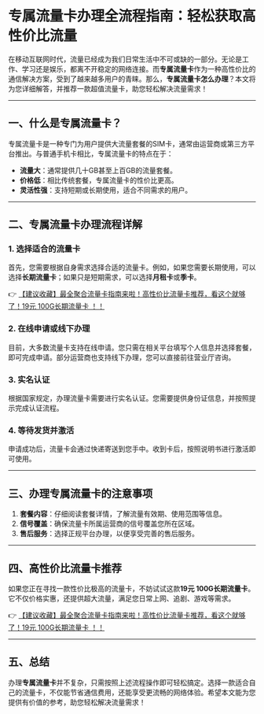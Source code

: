 # 专属流量卡办理全流程指南：轻松获取高性价比流量

在移动互联网时代，流量已经成为我们日常生活中不可或缺的一部分。无论是工作、学习还是娱乐，都离不开稳定的网络连接。而**专属流量卡**作为一种高性价比的通信解决方案，受到了越来越多用户的青睐。那么，**专属流量卡怎么办理**？本文将为您详细解答，并推荐一款超值流量卡，助您轻松解决流量需求！

---

## 一、什么是专属流量卡？

专属流量卡是一种专门为用户提供大流量套餐的SIM卡，通常由运营商或第三方平台推出。与普通手机卡相比，专属流量卡的特点在于：

- **流量大**：通常提供几十GB甚至上百GB的流量套餐。
- **价格低**：相比传统套餐，专属流量卡的性价比更高。
- **灵活性强**：支持短期或长期使用，适合不同需求的用户。

---

## 二、专属流量卡办理流程详解

### 1. 选择适合的流量卡
首先，您需要根据自身需求选择合适的流量卡。例如，如果您需要长期使用，可以选择**长期流量卡**；如果只是短期需求，可以选择**月租卡**或**季卡**。

👉 [【建议收藏】最全聚合流量卡指南来啦！高性价比流量卡推荐，看这个就够了！19元 100G长期流量卡 ！！](https://bit.ly/Liuliangka)

### 2. 在线申请或线下办理
目前，大多数流量卡支持在线申请。您只需在相关平台填写个人信息并选择套餐，即可完成申请。部分运营商也支持线下办理，您可以直接前往营业厅咨询。

### 3. 实名认证
根据国家规定，办理流量卡需要进行实名认证。您需要提供身份证信息，并按照提示完成认证流程。

### 4. 等待发货并激活
申请成功后，流量卡会通过快递寄送到您手中。收到卡后，按照说明书进行激活即可使用。

---

## 三、办理专属流量卡的注意事项

1. **套餐内容**：仔细阅读套餐详情，了解流量有效期、使用范围等信息。
2. **信号覆盖**：确保流量卡所属运营商的信号覆盖您所在区域。
3. **售后服务**：选择正规平台办理，以便享受完善的售后服务。

---

## 四、高性价比流量卡推荐

如果您正在寻找一款性价比极高的流量卡，不妨试试这款**19元 100G长期流量卡**。它不仅价格实惠，还提供超大流量，满足您日常上网、追剧、游戏等需求。

👉 [【建议收藏】最全聚合流量卡指南来啦！高性价比流量卡推荐，看这个就够了！19元 100G长期流量卡 ！！](https://bit.ly/Liuliangka)

---

## 五、总结

办理**专属流量卡**并不复杂，只需按照上述流程操作即可轻松搞定。选择一款适合自己的流量卡，不仅能节省通信费用，还能享受更流畅的网络体验。希望本文能为您提供有价值的参考，助您轻松解决流量需求！